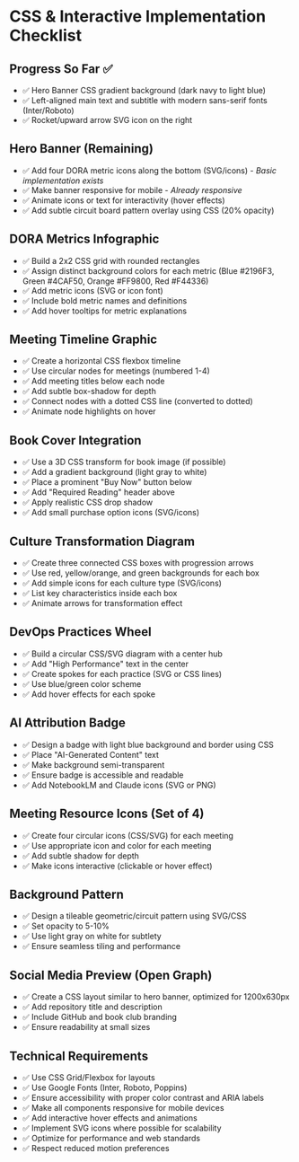 # CSS & Interactive Implementation Checklist

## Progress So Far ✅
- ✅ Hero Banner CSS gradient background (dark navy to light blue)
- ✅ Left-aligned main text and subtitle with modern sans-serif fonts (Inter/Roboto)
- ✅ Rocket/upward arrow SVG icon on the right

## Hero Banner (Remaining)
- ✅ Add four DORA metric icons along the bottom (SVG/icons) - *Basic implementation exists*
- ✅ Make banner responsive for mobile - *Already responsive*
- ✅ Animate icons or text for interactivity (hover effects)
- ✅ Add subtle circuit board pattern overlay using CSS (20% opacity)

## DORA Metrics Infographic
- ✅ Build a 2x2 CSS grid with rounded rectangles
- ✅ Assign distinct background colors for each metric (Blue #2196F3, Green #4CAF50, Orange #FF9800, Red #F44336)
- ✅ Add metric icons (SVG or icon font)
- ✅ Include bold metric names and definitions
- ✅ Add hover tooltips for metric explanations

## Meeting Timeline Graphic
- ✅ Create a horizontal CSS flexbox timeline
- ✅ Use circular nodes for meetings (numbered 1-4)
- ✅ Add meeting titles below each node
- ✅ Add subtle box-shadow for depth
- ✅ Connect nodes with a dotted CSS line (converted to dotted)
- ✅ Animate node highlights on hover

## Book Cover Integration
- ✅ Use a 3D CSS transform for book image (if possible)
- ✅ Add a gradient background (light gray to white)
- ✅ Place a prominent "Buy Now" button below
- ✅ Add "Required Reading" header above
- ✅ Apply realistic CSS drop shadow
- ✅ Add small purchase option icons (SVG/icons)

## Culture Transformation Diagram
- ✅ Create three connected CSS boxes with progression arrows
- ✅ Use red, yellow/orange, and green backgrounds for each box
- ✅ Add simple icons for each culture type (SVG/icons)
- ✅ List key characteristics inside each box
- ✅ Animate arrows for transformation effect

## DevOps Practices Wheel
- ✅ Build a circular CSS/SVG diagram with a center hub
- ✅ Add "High Performance" text in the center
- ✅ Create spokes for each practice (SVG or CSS lines)
- ✅ Use blue/green color scheme
- ✅ Add hover effects for each spoke

## AI Attribution Badge
- ✅ Design a badge with light blue background and border using CSS
- ✅ Place "AI-Generated Content" text
- ✅ Make background semi-transparent
- ✅ Ensure badge is accessible and readable
- ✅ Add NotebookLM and Claude icons (SVG or PNG)

## Meeting Resource Icons (Set of 4)
- ✅ Create four circular icons (CSS/SVG) for each meeting
- ✅ Use appropriate icon and color for each meeting
- ✅ Add subtle shadow for depth
- ✅ Make icons interactive (clickable or hover effect)

## Background Pattern
- ✅ Design a tileable geometric/circuit pattern using SVG/CSS
- ✅ Set opacity to 5-10%
- ✅ Use light gray on white for subtlety
- ✅ Ensure seamless tiling and performance

## Social Media Preview (Open Graph)
- ✅ Create a CSS layout similar to hero banner, optimized for 1200x630px
- ✅ Add repository title and description
- ✅ Include GitHub and book club branding
- ✅ Ensure readability at small sizes

## Technical Requirements
- ✅ Use CSS Grid/Flexbox for layouts
- ✅ Use Google Fonts (Inter, Roboto, Poppins)
- ✅ Ensure accessibility with proper color contrast and ARIA labels
- ✅ Make all components responsive for mobile devices
- ✅ Add interactive hover effects and animations
- ✅ Implement SVG icons where possible for scalability
- ✅ Optimize for performance and web standards
- ✅ Respect reduced motion preferences